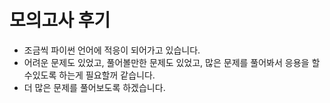 # 모의고사 후기
- 조금씩 파이썬 언어에 적응이 되어가고 있습니다.
- 어려운 문제도 있었고, 풀어볼만한 문제도 있었고, 많은 문제를 풀어봐서 응용을 할수있도록 하는게 필요할꺼 같습니다. 
- 더 많은 문제를 풀어보도록 하겠습니다.